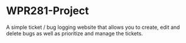 # WPR281-Project

A simple ticket / bug logging website that allows you to create, edit and delete bugs as well as prioritize and manage the tickets.
